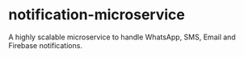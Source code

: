 # notification-microservice
A highly scalable microservice to handle WhatsApp, SMS, Email and Firebase notifications.
